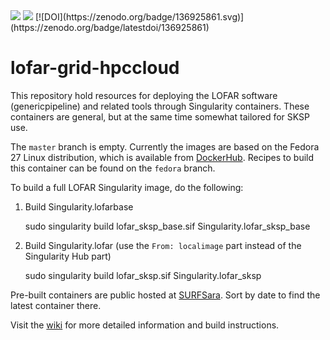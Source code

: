 <img src="https://img.shields.io/github/v/release/tikk3r/lofar-grid-hpccloud?sort=semver"/>
<img src="https://img.shields.io/github/license/tikk3r/lofar-grid-hpccloud.svg?logo=github"/>
[![DOI](https://zenodo.org/badge/136925861.svg)](https://zenodo.org/badge/latestdoi/136925861)

# lofar-grid-hpccloud

This repository hold resources for deploying the LOFAR software (genericpipeline) and related tools through Singularity containers. These containers are general, but at the same time somewhat tailored for SKSP use.

The `master` branch is empty. Currently the images are based on the Fedora 27 Linux distribution, which is available from [DockerHub](https://hub.docker.com/_/fedora). Recipes to build this container can be found on the `fedora` branch.

To build a full LOFAR Singularity image, do the following:
1) Build Singularity.lofarbase

    sudo singularity build lofar_sksp_base.sif Singularity.lofar_sksp_base

2) Build Singularity.lofar (use the `From: localimage` part instead of the Singularity Hub part)

    sudo singularity build lofar_sksp.sif Singularity.lofar_sksp

Pre-built containers are public hosted at [SURFSara](https://lofar-webdav.grid.sara.nl/software/shub_mirror/tikk3r/lofar-grid-hpccloud/). Sort by date to find the latest container there.

Visit the  [wiki](https://github.com/tikk3r/lofar-grid-hpccloud/wiki) for more detailed information and build instructions.

